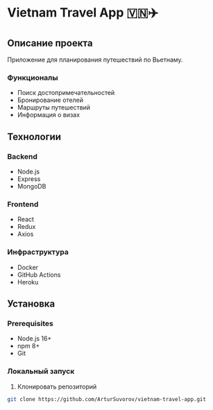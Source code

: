 # Vietnam Travel App 🇻🇳✈️

## Описание проекта
Приложение для планирования путешествий по Вьетнаму.

### Функционалы
- Поиск достопримечательностей
- Бронирование отелей
- Маршруты путешествий
- Информация о визах

## Технологии
### Backend
- Node.js
- Express
- MongoDB

### Frontend
- React
- Redux
- Axios

### Инфраструктура
- Docker
- GitHub Actions
- Heroku

## Установка

### Prerequisites
- Node.js 16+
- npm 8+
- Git

### Локальный запуск
1. Клонировать репозиторий
```bash
git clone https://github.com/ArturSuvorov/vietnam-travel-app.git
